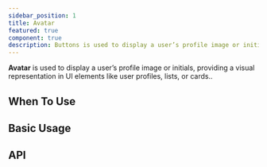 ```yaml
---
sidebar_position: 1
title: Avatar
featured: true
component: true
description: Buttons is used to display a user’s profile image or initials, providing a visual representation in UI elements like user profiles, lists, or cards.
---
```


**Avatar** is used to display a user’s profile image or initials, providing a visual representation in UI elements like user profiles, lists, or cards..

## When To Use

## Basic Usage

## API
